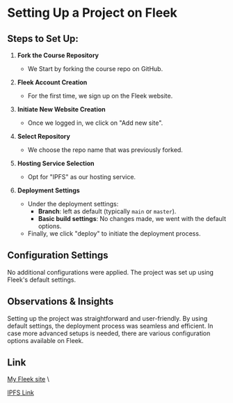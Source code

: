# Setting Up a Project on Fleek

## Steps to Set Up:

1. **Fork the Course Repository**
   - We Start by forking the course repo on GitHub.

2. **Fleek Account Creation**
   - For the first time, we sign up on the Fleek website.

3. **Initiate New Website Creation**
   - Once we logged in, we click on "Add new site".

4. **Select Repository**
   - We choose the repo name that was previously forked.

5. **Hosting Service Selection**
   - Opt for "IPFS" as our hosting service.

6. **Deployment Settings**
   - Under the deployment settings:
     - **Branch**: left as default (typically `main` or `master`).
     - **Basic build settings**: No changes made, we went with the default options.
   - Finally, we click "deploy" to initiate the deployment process.

## Configuration Settings

No additional configurations were applied. The project was set up using Fleek's default settings.

## Observations & Insights

Setting up the project was straightforward and user-friendly. By using default settings, the deployment process was seamless and efficient. In case more advanced setups is needed, there are various configuration options available on Fleek.


## Link

[My Fleek site](https://long-pond-0684.on.fleek.co/) \\

[IPFS Link](https://fleek.ipfs.io/ipfs/QmdVvV12FdrT51zjvSg5NNcJmCj3gpPLmPbcbHHBZexd37/)
